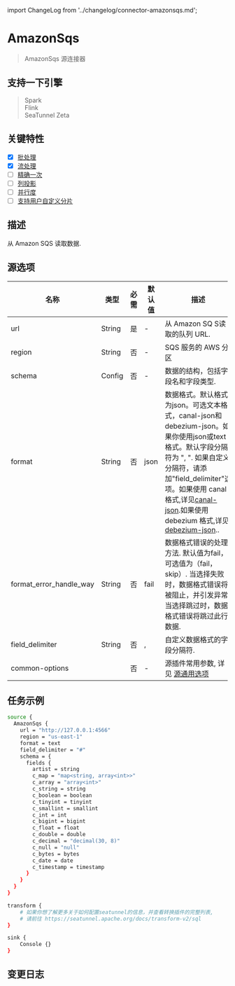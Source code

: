 import ChangeLog from '../changelog/connector-amazonsqs.md';

# AmazonSqs

> AmazonSqs 源连接器

## 支持一下引擎

> Spark<br/>
> Flink<br/>
> SeaTunnel Zeta<br/>

## 关键特性

- [x] [批处理](../../concept/connector-v2-features.md)
- [x] [流处理](../../concept/connector-v2-features.md)
- [ ] [精确一次](../../concept/connector-v2-features.md)
- [ ] [列投影](../../concept/connector-v2-features.md)
- [ ] [并行度](../../concept/connector-v2-features.md)
- [ ] [支持用户自定义分片](../../concept/connector-v2-features.md)

## 描述

从 Amazon SQS 读取数据.

## 源选项

|          名称           |  类型  | 必需 | 默认值 | 描述                                                                                                                                                                                                                                      |
|-------------------------|--------|----|---------|-----------------------------------------------------------------------------------------------------------------------------------------------------------------------------------------------------------------------------------------|
| url                     | String | 是  | -       | 从 Amazon SQ S读取的队列 URL.                                                                                                                                                                                                                 |
| region                  | String | 否  | -       | SQS 服务的 AWS 分区                                                                                                                                                                                                                          |
| schema                  | Config | 否 | -       | 数据的结构，包括字段名和字段类型.                                                                                                                                                                                                                       |
| format                  | String | 否 | json    | 数据格式。默认格式为json。可选文本格式，canal-json和debezium-json。如果你使用json或text格式。默认字段分隔符为 ", ". 如果自定义分隔符，请添加"field_delimiter"选项。如果使用 canal 格式,详见[canal-json](../formats/canal-json.md).如果使用 debezium 格式,详见[debezium-json](../formats/debezium-json.md).. |
| format_error_handle_way | String | 否 | fail    | 数据格式错误的处理方法. 默认值为fail，可选值为（fail，skip）. 当选择失败时，数据格式错误将被阻止，并引发异常. 当选择跳过时，数据格式错误将跳过此行数据.                                                                                                                                                   |
| field_delimiter         | String | 否 | ,       | 自定义数据格式的字段分隔符.                                                                                                                                                                                                                          |
| common-options          |        | 否 | -       | 源插件常用参数, 详见 [源通用选项](../source-common-options.md)                                                                                                                                                           |

## 任务示例

```bash
source {
  AmazonSqs {
    url = "http://127.0.0.1:4566"
    region = "us-east-1"
    format = text
    field_delimiter = "#"
    schema = {
      fields {
        artist = string
        c_map = "map<string, array<int>>"
        c_array = "array<int>"
        c_string = string
        c_boolean = boolean
        c_tinyint = tinyint
        c_smallint = smallint
        c_int = int
        c_bigint = bigint
        c_float = float
        c_double = double
        c_decimal = "decimal(30, 8)"
        c_null = "null"
        c_bytes = bytes
        c_date = date
        c_timestamp = timestamp
      }
    }
  }
}

transform {
    # 如果你想了解更多关于如何配置seatunnel的信息，并查看转换插件的完整列表,
    # 请前往 https://seatunnel.apache.org/docs/transform-v2/sql
}

sink {
    Console {}
}
```

## 变更日志

<ChangeLog />
